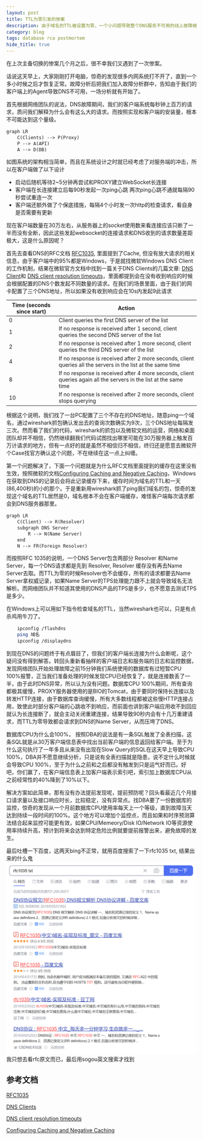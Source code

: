 ```yaml
---
layout: post
title: TTL为零引发的惨案
description: 由于域名的TTL被设置为零，一个小问题导致整个DNS服务不可用的线上故障根因分析
category: blog
tags: database rca postmortem
hide_title: true
---
```



在上次主备切换的惨案几个月之后，很不幸我们又遇到了一次惨案。

话说这天早上，大家刚刚打开电脑，惊奇的发现很多内网系统打不开了，直到一个多小时候之后才恢复正常。故障分析后把我们加入故障分析群中，告知由于我们的客户端上的Agent导致DNS不可用，一场分析就有开始了。

首先根据网络团队的说法，DNS故障期间，我们的客户端系统每秒钟上百万的请求，质问我们解释为什么会有这么大的请求。而按照实现和客户端的安装量，根本不可能达到这个量级。

```mermaid
graph LR
    C(Clients) --> P(Proxy)
    P --> A(API)
    A --> D(DB)

```

如图系统的架构相当简单，而且在系统设计之时就已经考虑了对服务端的冲击，所以在客户端做了以下设计
* 启动后随机等待2~5分钟再尝试和PROXY建立WebSocket长连接
* 客户端在长连接建立后每90秒发起一次ping心跳 两次ping心跳不通就每隔90秒尝试重连一次
* 客户端还额外做了个保底措施，每隔4个小时发一次http的检查请求，看自身是否需要有更新

现在客户端数量在30万左右，从服务器上的socket使用数来看连接应该只断了一半而没有全断，因此这些发起websocket的连接请求和DNS收到的请求数量差距极大，这是什么原因呢？

首先去查看DNS的RFC文档 [RFC1035](https://www.rfc-editor.org/rfc/rfc1035.txt), 里面提到了Cache, 但没有放大请求的相关信息，由于客户端中的95%都是Windows，于是就找微软Windows DNS Client的工作机制，结果在微软官方文档中找到一篇关于DNS Clients的几篇文章: [DNS Client]((https://docs.microsoft.com/en-us/previous-versions/windows/it-pro/windows-server-2012-R2-and-2012/dn593685(v=ws.11)))和 [DNS client resolution timeouts](https://docs.microsoft.com/en-us/troubleshoot/windows-server/networking/dns-client-resolution-timeouts)，里面都提到会在没有收到响应的时候会根据配置的DNS个数发起不同数量的请求。在我们的场景里面，由于我们的网卡配置了三个DNS地址，所以如果没有收到响应会在10s内发起9此请求

| Time (seconds since start) | Action |
|----------------------------|---------|
| 0 | Client queries the first DNS server of the list |
| 1 | If no response is received after 1 second, client queries the second DNS server of the list |
| 2 | If no response is received after 1 more second, client queries the third DNS server of the list |
| 4 | If no response is received after 2 more seconds, client queries all the servers in the list at the same time |
| 8 | If no response is received after 4 more seconds, client queries again all the servers in the list at the same time |
| 10 | If no response is received after 2 more seconds, client stops querying |

根据这个说明，我们找了一台PC配置了三个不存在的DNS地址，随意ping一个域名，通过wireshark抓包确认发出去的查询次数确实为9次，三个DNS地址每隔发三次。然而看了我们的代码，wireshark的抓包以及微软文档的运营，网络和桌面团队却并不相信，仍然继续翻我们代码试图找出哪里可能在30万服务器上触发百万计请求的地方，但有一点好的就是虽然不相信归不相信，终归还是愿意去微软开个Case找官方确认这个问题，不在继续在这一点上纠缠。

第一个问题解决了，下面一个问题就是为什么RFC文档里面提到的缓存在这里没有生效，按照微软的文档[Configuring Caching and Negative Caching](https://docs.microsoft.com/en-us/previous-versions/windows/it-pro/windows-2000-server/cc959309(v=technet.10)?redirectedfrom=MSDN)，Windows在获取到DNS的记录后会将此记录缓存下来，缓存时间为域名的TTL和一天(86,400秒)的小的那个。于是重新用wireshark抓了ping我们域名的包，惊奇的发现这个域名的TTL居然是0，域名根本不会在客户端缓存，难怪客户端每次请求都会到DNS服务器那里。

```mermaid
graph LR
    C(Client) --> R(Resolver)
    subgraph DNS Server
        R --> N(Name Server)
    end
    N --> FR(Foreign Resolver)
```

而按照RFC 1035的说明，一个DNS Server包含两部分 Resolver 和Name Server，每一个DNS请求都是先到 Resolver, Resolver  缓存没有再去Name Server去取。而TTL为零的时候Resolver也不会缓存，所有的请求都要去Name Server拿权威记录，如果Name Server的TPS处理能力跟不上就会导致域名无法解析。而网络团队并不知道其使用的DNS产品的TPS是多少，也不愿意去测试TPS是多少。

在Windows上可以用如下指令检查域名的TTL，当然wireshark也可以，只是有点杀鸡用牛刀了。

```bash
    ipconfig /flashdns
    ping 域名
    ipconfig /displaydns
```

到现在DNS的问题终于有点眉目了，但我们的客户端长连接为什么会断呢，这个疑问没有得到解答。转回头重新看抽样的客户端日志和服务端的日志和监控数据，发现网络团队开始处理故障之前15分钟我们系统使用的数据库有过短暂CPU 100%报警，正当我们准备处理的时候发现CPU已经恢复了，就是连接数丢了一半，由于此时DNS异常，所以认为没有问题。数据库CPU 100%期间，所有查询都极其缓慢，PROXY服务器使用的是BIO的Tomcat，由于要同时保持长连接以及转发HTTP连接，由于数据库查询缓慢，所有大多数线程都被这些慢HTTP连接占用，致使此时部分客户端的心跳收不到响应，而前面也讲到客户端应用收不到回应就认为长连接断了，就会主动关闭重建连接，结果导致90秒内会有十几万重建请求，而TTL为零导致都会请求到DNS的Name Server，从而压垮了DNS。

数据库CPU为什么会100%， 按照DBA的说法是有一条SQL触发了全表扫描，这条SQL就是从30万客户端信息表中找出当前客户端的信息返回给客户端。至于为什么这句执行了一年多且从来没有出现在Slow Query的SQL在这天早上导致CPU 100%，DBA并不愿意继续分析，只是说有全表扫描就是隐患，说不定什么时候就会导致CPU 100%，至于为什么之前和之后都没有触发到只是运气好而已。好吧，你们赢了，在客户端信息表上加客户端表示索引吧，索引加上数据库CPU从之前经常性的40%降到了10%以下。

解决方案如此简单，那有没有办法提前发现呢，提前预防呢？回头看最近几个月接口请求量以及接口响应时长，比较稳定，没有异常点。找DBA要了一份数据库的监控，惊奇的发现从一个月前数据库CPU使用率每天上一个等级，直到故障当天达到持续一段时间的100%。这个地方可以增加个监控点，而且如果和时序预测算法结合起来监控可能更有效，如果CPU/Memeory/Disk IO/Network IO等资源使用率持续升高，预计到将来会达到特定危险比例就要提前报警出来，避免故障的发生。

最后吐槽一下百度，这两天bing不正常，就用百度搜索了一下rfc1035 txt, 结果出来的什么鬼
![baidu](/images/baidu-rfc1035.png)
我只想去看rfc原文而已，最后用sogou英文搜索才找到


## 参考文档

[RFC1035](https://www.rfc-editor.org/rfc/rfc1035.txt)

[DNS Clients](https://docs.microsoft.com/en-us/previous-versions/windows/it-pro/windows-server-2012-R2-and-2012/dn593685(v=ws.11))

[DNS client resolution timeouts](https://docs.microsoft.com/en-us/troubleshoot/windows-server/networking/dns-client-resolution-timeouts)

[Configuring Caching and Negative Caching](https://docs.microsoft.com/en-us/previous-versions/windows/it-pro/windows-2000-server/cc959309(v=technet.10)?redirectedfrom=MSDN)
